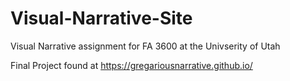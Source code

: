 # Visual-Narrative-Site
Visual Narrative assignment for FA 3600 at the Univserity of Utah

Final Project found at https://gregariousnarrative.github.io/
